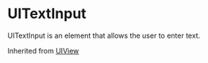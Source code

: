 # UITextInput
UITextInput is an element that allows the user to enter text.

Inherited from [UIView](../UIView)
